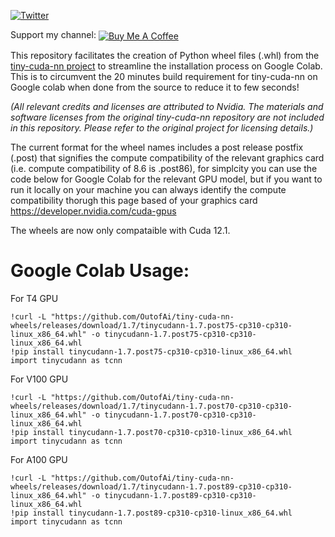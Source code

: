 [![Twitter](https://img.shields.io/twitter/url/https/twitter.com/cloudposse.svg?style=social&label=Follow%20%40Ashleigh%20Watson)](https://twitter.com/OutofAi) 

Support my channel:  <a href="https://www.buymeacoffee.com/outofai" target="_blank" ><img src="https://img.shields.io/badge/-buy_me_a%C2%A0coffee-red?logo=buy-me-a-coffee" align="center" alt="Buy Me A Coffee"></a>

This repository facilitates the creation of Python wheel files (.whl) from the [tiny-cuda-nn project](https://github.com/NVlabs/tiny-cuda-nn) to streamline the installation process on Google Colab. This is to circumvent the 20 minutes build requirement for tiny-cuda-nn on Google colab when done from the source to reduce it to few seconds!

_(All relevant credits and licenses are attributed to Nvidia. The materials and software licenses from the original tiny-cuda-nn repository are not included in this repository. Please refer to the original project for licensing details.)_

The current format for the wheel names includes a post release postfix (.post) that signifies the compute compatibility of the relevant graphics card (i.e. compute compatibility of 8.6 is .post86), for simplcity you can use the code below for Google Colab for the relevant GPU model, but if you want to run it locally on your machine you can always identify the compute compatibility thorugh this page based of your graphics card https://developer.nvidia.com/cuda-gpus

The wheels are now only compataible with Cuda 12.1.

# Google Colab Usage:

For T4 GPU
```
!curl -L "https://github.com/OutofAi/tiny-cuda-nn-wheels/releases/download/1.7/tinycudann-1.7.post75-cp310-cp310-linux_x86_64.whl" -o tinycudann-1.7.post75-cp310-cp310-linux_x86_64.whl
!pip install tinycudann-1.7.post75-cp310-cp310-linux_x86_64.whl
import tinycudann as tcnn
```

For V100 GPU
```
!curl -L "https://github.com/OutofAi/tiny-cuda-nn-wheels/releases/download/1.7/tinycudann-1.7.post70-cp310-cp310-linux_x86_64.whl" -o tinycudann-1.7.post70-cp310-cp310-linux_x86_64.whl
!pip install tinycudann-1.7.post70-cp310-cp310-linux_x86_64.whl
import tinycudann as tcnn
```

For A100 GPU
```
!curl -L "https://github.com/OutofAi/tiny-cuda-nn-wheels/releases/download/1.7/tinycudann-1.7.post89-cp310-cp310-linux_x86_64.whl" -o tinycudann-1.7.post89-cp310-cp310-linux_x86_64.whl
!pip install tinycudann-1.7.post89-cp310-cp310-linux_x86_64.whl
import tinycudann as tcnn
```
